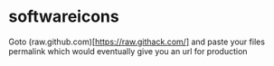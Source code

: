 # softwareicons

Goto (raw.github.com)[https://raw.githack.com/] and paste your files permalink which would eventually give you an url for production
